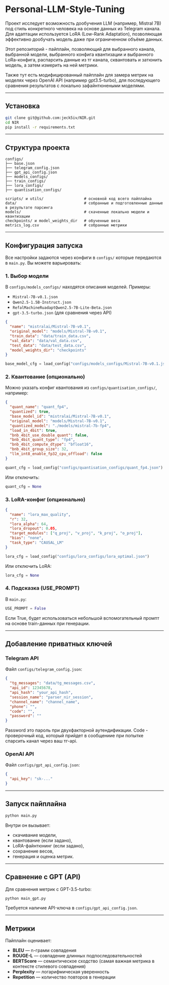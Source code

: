 
# Personal-LLM-Style-Tuning

Проект исследует возможность дообучения LLM (например, Mistral 7B) под стиль конкретного человека на основе данных из Telegram канала.  
Для адаптации используется LoRA (Low-Rank Adaptation), позволяющая эффективно дообучать модель даже при ограниченном объёме данных.

Этот репозиторий - пайплайн, позволяющий для выбранного канала, выбранной модели, выбранного конфига квантизации и выбранного LoRa-конфига,
распарсить данные из тг канала, сквантовать и затюнить модель, а затем измерить на ней метрики.

Также тут есть модифицированный пайплайн для замера метрик на моделях через OpenAI API (например gpt3.5-turbo), для последующего сравнения результатов с локально зафайнтюнеными моделями.

---

## Установка

```bash
git clone git@github.com:jeck5iv/NIR.git
cd NIR
pip install -r requirements.txt
````

---

## Структура проекта

```
configs/
├── base.json
├── telegram_config.json
├── gpt_api_config.json
├── models_configs/
├── train_configs/
├── lora_configs/
├── quantisation_configs/

scripts/ и utils/                  # основной код всего пайплайна
data/                              # собранные и подготовленные данные в результате парсинга
models/                            # скаченные локально модели и квантизации
checkpoints/ и model_weights_dir   # обученные веса
metrics_log.csv                    # собранные метрики
```

---

## Конфигурация запуска

Все настройки задаются через конфиги в `configs/` которые передаются в `main.py`. Вы можете варьировать:

### 1. Выбор модели

В `configs/models_configs/` находятся описания моделей. Примеры:

* `Mistral-7B-v0.1.json`
* `Qwen2.5-1.5B-Instruct.json`
* `RefalMachineRuadaptQwen2.5-7B-Lite-Beta.json`
* `gpt-3.5-turbo.json` (для сравнения через API)

```json
{
  "name": "mistralai/Mistral-7B-v0.1",
  "original_model": "models/Mistral-7B-v0.1",
  "train_data": "data/train_data.csv",
  "val_data": "data/val_data.csv",
  "test_data": "data/test_data.csv",
  "model_weights_dir": "checkpoints"
}
```
```python
base_model_cfg = load_config("configs/models_configs/Mistral-7B-v0.1.json")
```

### 2. Квантование (опционально)

Можно указать конфиг квантования из `configs/quantisation_configs/`, например:

```json
{
  "quant_name": "quant_fp4",
  "quantized": true,
  "base_model_id": "mistralai/Mistral-7B-v0.1",
  "original_model": "models/Mistral-7B-v0.1",
  "quantized_model": "./models/mistral-7b-fp4",
  "load_in_4bit": true,
  "bnb_4bit_use_double_quant": false,
  "bnb_4bit_quant_type": "fp4",
  "bnb_4bit_compute_dtype": "bfloat16",
  "bnb_4bit_group_size": 32,
  "llm_int8_enable_fp32_cpu_offload": false
}
```

```python
quant_cfg = load_config("configs/quantisation_configs/quant_fp4.json")
```

Или отключить:

```python
quant_cfg = None
```

### 3. LoRA-конфиг (опционально)

```json
{
  "name": "lora_max_quality",
  "r": 32,
  "lora_alpha": 64,
  "lora_dropout": 0.05,
  "target_modules": ["q_proj", "v_proj", "k_proj", "o_proj"],
  "bias": "none",
  "task_type": "CAUSAL_LM"
}

```

```python
lora_cfg = load_config("configs/lora_configs/lora_optimal.json")
```

Или отключить LoRA:

```python
lora_cfg = None
```

### 4. Подсказка (USE\_PROMPT)

В `main.py`:

```python
USE_PROMPT = False
```

Если True, будет использоваться небольшой вспомогательный промпт на основе train-данных при генерации.

---

## Добавление приватных ключей

### Telegram API

Файл `configs/telegram_config.json`:

```json
{
  "tg_messages": "data/tg_messages.csv",
  "api_id": 12345678,
  "api_hash": "your_api_hash",
  "session_name": "parser_nir_session",
  "channel_name": "channel_name",
  "phone": "",
  "code": "",
  "password": ""
}
```

Password это пароль при двухфакторной аутендификации. Code - проверочный код, который прийдет в сообщениие при попытке спарсить канал через ваш тг-api.

### OpenAI API

Файл `configs/gpt_api_config.json`:

```json
{
  "api_key": "sk-..."
}
```

---

## Запуск пайплайна

```bash
python main.py
```

Внутри он вызывает:

* скачивание модели,
* квантование (если задано),
* LoRA-файнтюнинг (если задано),
* сохранение весов,
* генерация и оценка метрик.

---

## Сравнение с GPT (API)

Для сравнения метрик с GPT-3.5-turbo:

```bash
python main_gpt.py
```

Требуется наличие API-ключа в `configs/gpt_api_config.json`.

---

## Метрики

Пайплайн оценивает:

* **BLEU** — n-грамм совпадения
* **ROUGE-L** — совпадение длинных подпоследовательностей
* **BERTScore** — семантическое сходство (самая важная метрика в контексте стилевого совпадения)
* **Perplexity** — логарифмическая уверенность
* **Repetition** — количество повторов в генерации



